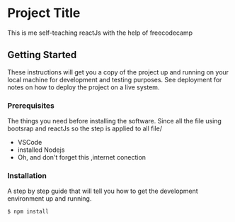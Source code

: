 # Project Title

This is me self-teaching reactJs with the help of freecodecamp


## Getting Started

These instructions will get you a copy of the project up and running on your local machine for development and testing purposes. See deployment for notes on how to deploy the project on a live system.

### Prerequisites

The things you need before installing the software.
Since all the file using bootsrap and reactJs so the step is applied to all file/

* VSCode
* installed Nodejs 
* Oh, and don't forget this ,internet conection

### Installation

A step by step guide that will tell you how to get the development environment up and running.

```
$ npm install

```


